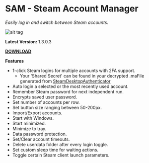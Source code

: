 # SAM - Steam Account Manager

*Easily log in and switch between Steam accounts.*


![alt tag](http://i.imgur.com/3qyK3jU.png)

**Latest Version:** 1.3.0.3 

[**DOWNLOAD**](https://github.com/rex706/SAM/releases)

**Features**

* 1-click Steam logins for multiple accounts with 2FA support.
	- Your 'Shared Secret' can be found in your decrypted .maFile generated from [SteamDesktopAuthenticator](https://github.com/Jessecar96/SteamDesktopAuthenticator)
* Auto login a selected or the most recently used account.
* Remember Steam password for next independent run.
* Encrypts saved user password.
* Set number of accounts per row.
* Set button size ranging between 50-200px.
* Import/Export accounts.
* Start with Windows.
* Start minimized.
* Minimize to tray.
* Data password protection.
* Set/Clear account timeouts.
* Delete userdata folder after every login toggle.
* Set custom sleep time for waiting actions.
* Toggle certain Steam client launch parameters.
